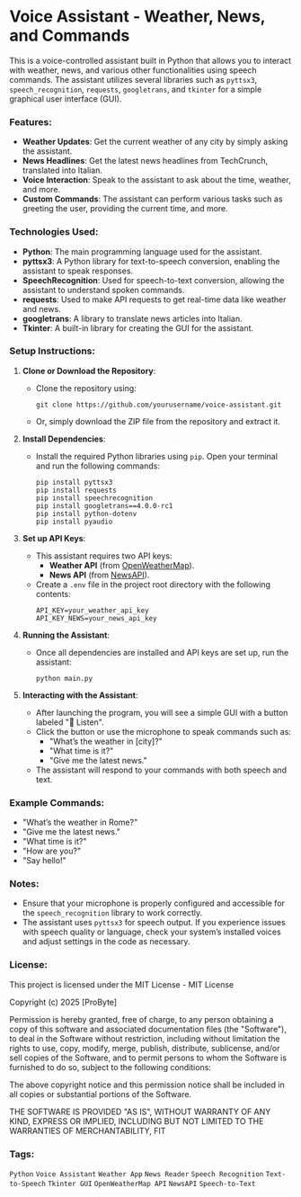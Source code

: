 # Voice Assistant - Weather, News, and Commands

This is a voice-controlled assistant built in Python that allows you to interact with weather, news, and various other functionalities using speech commands. The assistant utilizes several libraries such as `pyttsx3`, `speech_recognition`, `requests`, `googletrans`, and `tkinter` for a simple graphical user interface (GUI).

### Features:
- **Weather Updates**: Get the current weather of any city by simply asking the assistant.
- **News Headlines**: Get the latest news headlines from TechCrunch, translated into Italian.
- **Voice Interaction**: Speak to the assistant to ask about the time, weather, and more.
- **Custom Commands**: The assistant can perform various tasks such as greeting the user, providing the current time, and more.
  
### Technologies Used:
- **Python**: The main programming language used for the assistant.
- **pyttsx3**: A Python library for text-to-speech conversion, enabling the assistant to speak responses.
- **SpeechRecognition**: Used for speech-to-text conversion, allowing the assistant to understand spoken commands.
- **requests**: Used to make API requests to get real-time data like weather and news.
- **googletrans**: A library to translate news articles into Italian.
- **Tkinter**: A built-in library for creating the GUI for the assistant.

### Setup Instructions:

1. **Clone or Download the Repository**:
   - Clone the repository using: 
     ```
     git clone https://github.com/yourusername/voice-assistant.git
     ```
   - Or, simply download the ZIP file from the repository and extract it.

2. **Install Dependencies**:
   - Install the required Python libraries using `pip`. Open your terminal and run the following commands:
     ```
     pip install pyttsx3
     pip install requests
     pip install speechrecognition
     pip install googletrans==4.0.0-rc1
     pip install python-dotenv
     pip install pyaudio
     ```

3. **Set up API Keys**:
   - This assistant requires two API keys:
     - **Weather API** (from [OpenWeatherMap](https://openweathermap.org/api)).
     - **News API** (from [NewsAPI](https://newsapi.org/)).
   - Create a `.env` file in the project root directory with the following contents:
     ```
     API_KEY=your_weather_api_key
     API_KEY_NEWS=your_news_api_key
     ```

4. **Running the Assistant**:
   - Once all dependencies are installed and API keys are set up, run the assistant:
     ```
     python main.py
     ```

5. **Interacting with the Assistant**:
   - After launching the program, you will see a simple GUI with a button labeled "🎤 Listen".
   - Click the button or use the microphone to speak commands such as:
     - "What’s the weather in [city]?"
     - "What time is it?"
     - "Give me the latest news."
   - The assistant will respond to your commands with both speech and text.

### Example Commands:
- "What’s the weather in Rome?"
- "Give me the latest news."
- "What time is it?"
- "How are you?"
- "Say hello!"

### Notes:
- Ensure that your microphone is properly configured and accessible for the `speech_recognition` library to work correctly.
- The assistant uses `pyttsx3` for speech output. If you experience issues with speech quality or language, check your system’s installed voices and adjust settings in the code as necessary.

### License:
This project is licensed under the MIT License - MIT License

Copyright (c) 2025 [ProByte]

Permission is hereby granted, free of charge, to any person obtaining a copy
of this software and associated documentation files (the "Software"), to deal
in the Software without restriction, including without limitation the rights
to use, copy, modify, merge, publish, distribute, sublicense, and/or sell
copies of the Software, and to permit persons to whom the Software is
furnished to do so, subject to the following conditions:

The above copyright notice and this permission notice shall be included in all
copies or substantial portions of the Software.

THE SOFTWARE IS PROVIDED "AS IS", WITHOUT WARRANTY OF ANY KIND, EXPRESS OR
IMPLIED, INCLUDING BUT NOT LIMITED TO THE WARRANTIES OF MERCHANTABILITY,
FIT


### Tags:
`Python` `Voice Assistant` `Weather App` `News Reader` `Speech Recognition` `Text-to-Speech` `Tkinter GUI` `OpenWeatherMap API` `NewsAPI` `Speech-to-Text`

